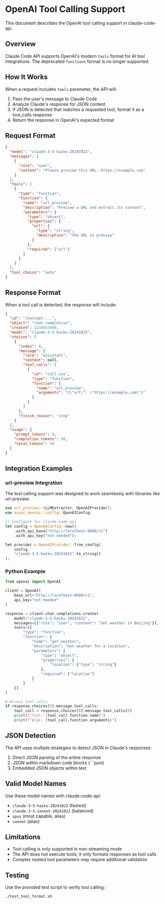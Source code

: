 # OpenAI Tool Calling Support

This document describes the OpenAI tool calling support in claude-code-api.

## Overview

Claude Code API supports OpenAI's modern `tools` format for AI tool integrations. The deprecated `functions` format is no longer supported.

## How It Works

When a request includes `tools` parameter, the API will:

1. Pass the user's message to Claude Code
2. Analyze Claude's response for JSON content
3. If JSON is detected that matches a requested tool, format it as a tool_calls response
4. Return the response in OpenAI's expected format

## Request Format

```json
{
  "model": "claude-3-5-haiku-20241022",
  "messages": [
    {
      "role": "user",
      "content": "Please preview this URL: https://example.com"
    }
  ],
  "tools": [
    {
      "type": "function",
      "function": {
        "name": "url_preview",
        "description": "Preview a URL and extract its content",
        "parameters": {
          "type": "object",
          "properties": {
            "url": {
              "type": "string",
              "description": "The URL to preview"
            }
          },
          "required": ["url"]
        }
      }
    }
  ],
  "tool_choice": "auto"
}
```

## Response Format

When a tool call is detected, the response will include:

```json
{
  "id": "chatcmpl-...",
  "object": "chat.completion",
  "created": 1234567890,
  "model": "claude-3-5-haiku-20241022",
  "choices": [
    {
      "index": 0,
      "message": {
        "role": "assistant",
        "content": null,
        "tool_calls": [
          {
            "id": "call_xxx",
            "type": "function",
            "function": {
              "name": "url_preview",
              "arguments": "{\"url\": \"https://example.com\"}"
            }
          }
        ]
      },
      "finish_reason": "stop"
    }
  ],
  "usage": {
    "prompt_tokens": 0,
    "completion_tokens": 50,
    "total_tokens": 50
  }
}
```

## Integration Examples

### url-preview Integration

The tool calling support was designed to work seamlessly with libraries like url-preview:

```rust
use url_preview::{LLMExtractor, OpenAIProvider};
use async_openai::config::OpenAIConfig;

// Configure for claude-code-api
let config = OpenAIConfig::new()
    .with_api_base("http://localhost:8080/v1")
    .with_api_key("not-needed");

let provider = OpenAIProvider::from_config(
    config, 
    "claude-3-5-haiku-20241022".to_string()
);
```

### Python Example

```python
from openai import OpenAI

client = OpenAI(
    base_url="http://localhost:8080/v1",
    api_key="not-needed"
)

response = client.chat.completions.create(
    model="claude-3-5-haiku-20241022",
    messages=[{"role": "user", "content": "Get weather in Beijing"}],
    tools=[{
        "type": "function",
        "function": {
            "name": "get_weather",
            "description": "Get weather for a location",
            "parameters": {
                "type": "object",
                "properties": {
                    "location": {"type": "string"}
                },
                "required": ["location"]
            }
        }
    }]
)

# Access tool calls
if response.choices[0].message.tool_calls:
    tool_call = response.choices[0].message.tool_calls[0]
    print(f"Tool: {tool_call.function.name}")
    print(f"Args: {tool_call.function.arguments}")
```

## JSON Detection

The API uses multiple strategies to detect JSON in Claude's responses:

1. Direct JSON parsing of the entire response
2. JSON within markdown code blocks (```json)
3. Embedded JSON objects within text

## Valid Model Names

Use these model names with claude-code-api:
- `claude-3-5-haiku-20241022` (fastest)
- `claude-3-5-sonnet-20241022` (balanced)
- `opus` (most capable, alias)
- `sonnet` (alias)

## Limitations

- Tool calling is only supported in non-streaming mode
- The API does not execute tools; it only formats responses as tool calls
- Complex nested tool parameters may require additional validation

## Testing

Use the provided test script to verify tool calling:

```bash
./test_tool_format.sh
```